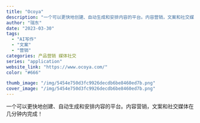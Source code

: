 ```yaml
---
title: "Ocoya"
description: "一个可以更快地创建、自动生成和安排内容的平台。内容营销，文案和社交媒体在几分钟内完成！ "
author: "瑞东"
date: "2023-03-30"
tags:
  - "AI写作"
  - "文案"
  - "营销"
categories: 产品营销 媒体社交
series: "application"
website_link: "https://www.ocoya.com/"
color: "#666"

thumb_image: "/img/5454e750d3fc9926decdb6be8460ed7b.png"
cover_image: "/img/5454e750d3fc9926decdb6be8460ed7b.png"
---
```


一个可以更快地创建、自动生成和安排内容的平台。内容营销，文案和社交媒体在几分钟内完成！ 